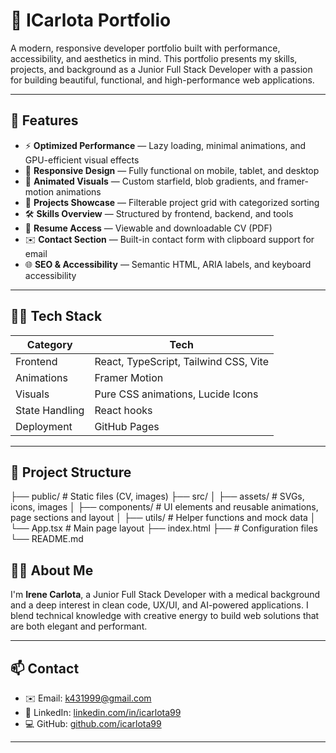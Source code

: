 # 💼 ICarlota Portfolio

A modern, responsive developer portfolio built with performance, accessibility, and aesthetics in mind. This portfolio presents my skills, projects, and background as a Junior Full Stack Developer with a passion for building beautiful, functional, and high-performance web applications.

---

## 🚀 Features

- ⚡ **Optimized Performance** — Lazy loading, minimal animations, and GPU-efficient visual effects
- 📱 **Responsive Design** — Fully functional on mobile, tablet, and desktop
- 🌌 **Animated Visuals** — Custom starfield, blob gradients, and framer-motion animations
- 📂 **Projects Showcase** — Filterable project grid with categorized sorting
- 🛠️ **Skills Overview** — Structured by frontend, backend, and tools
- 📄 **Resume Access** — Viewable and downloadable CV (PDF)
- ✉️ **Contact Section** — Built-in contact form with clipboard support for email
- 🌐 **SEO & Accessibility** — Semantic HTML, ARIA labels, and keyboard accessibility

---

## 🧑‍💻 Tech Stack

| Category       | Tech                                     |
|----------------|------------------------------------------|
| Frontend       | React, TypeScript, Tailwind CSS, Vite    |
| Animations     | Framer Motion                            |
| Visuals        | Pure CSS animations, Lucide Icons        |
| State Handling | React hooks                              |
| Deployment     | GitHub Pages                             |

---

## 📁 Project Structure

├── public/ # Static files (CV, images)
├── src/
│ ├── assets/ # SVGs, icons, images
│ ├── components/ # UI elements and reusable animations, page sections and layout
│ ├── utils/ # Helper functions and mock data
│ └── App.tsx # Main page layout
├── index.html
├── # Configuration files
└── README.md

## 🙋‍♀️ About Me

I'm **Irene Carlota**, a Junior Full Stack Developer with a medical background and a deep interest in clean code, UX/UI, and AI-powered applications. I blend technical knowledge with creative energy to build web solutions that are both elegant and performant.

---

## 📫 Contact

- ✉️ Email: [k431999@gmail.com](mailto:k431999@gmail.com)  
- 💼 LinkedIn: [linkedin.com/in/icarlota99](https://linkedin.com/in/icarlota99)  
- 💻 GitHub: [github.com/icarlota99](https://github.com/icarlota99)  

---
